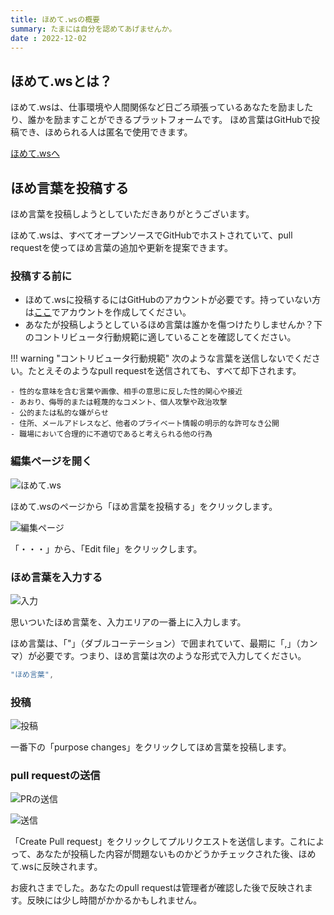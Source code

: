```yaml
---
title: ほめて.wsの概要
summary: たまには自分を認めてあげませんか。
date : 2022-12-02
---
```

## ほめて.wsとは？
ほめて.wsは、仕事環境や人間関係など日ごろ頑張っているあなたを励ましたり、誰かを励ますことができるプラットフォームです。
ほめ言葉はGitHubで投稿でき、ほめられる人は匿名で使用できます。

<a href="https://wsoft.ws/homete" class="btn btn-primary btn-lg">ほめて.wsへ</a>

## ほめ言葉を投稿する
ほめ言葉を投稿しようとしていただきありがとうございます。

ほめて.wsは、すべてオープンソースでGitHubでホストされていて、pull requestを使ってほめ言葉の追加や更新を提案できます。

### 投稿する前に

- ほめて.wsに投稿するにはGitHubのアカウントが必要です。持っていない方は[ここ](https://github.com/signup)でアカウントを作成してください。
- あなたが投稿しようとしているほめ言葉は誰かを傷つけたりしませんか？下のコントリビュータ行動規範に適していることを確認してください。

!!! warning "コントリビュータ行動規範"
    次のような言葉を送信しないでください。たとえそのようなpull requestを送信されても、すべて却下されます。

    - 性的な意味を含む言葉や画像、相手の意思に反した性的関心や接近
    - あおり、侮辱的または軽蔑的なコメント、個人攻撃や政治攻撃
    - 公的または私的な嫌がらせ
    - 住所、メールアドレスなど、他者のプライベート情報の明示的な許可なき公開
    - 職場において合理的に不適切であると考えられる他の行為

### 編集ページを開く
![ほめて.ws](media/0.jpg)

ほめて.wsのページから「ほめ言葉を投稿する」をクリックします。

![編集ページ](media/2.jpg)

「・・・」から、「Edit file」をクリックします。

### ほめ言葉を入力する
![入力](media/3.jpg)

思いついたほめ言葉を、入力エリアの一番上に入力します。

ほめ言葉は、「"」（ダブルコーテーション）で囲まれていて、最期に「,」（カンマ）が必要です。つまり、ほめ言葉は次のような形式で入力してください。

```js title="ほめ言葉"
"ほめ言葉",
```

### 投稿
![投稿](media/4.jpg)

一番下の「purpose changes」をクリックしてほめ言葉を投稿します。

### pull requestの送信
![PRの送信](media/5.jpg)

![送信](media/6.jpg)

「Create Pull request」をクリックしてプルリクエストを送信します。これによって、あなたが投稿した内容が問題ないものかどうかチェックされた後、ほめて.wsに反映されます。

お疲れさまでした。あなたのpull requestは管理者が確認した後で反映されます。反映には少し時間がかかるかもしれません。